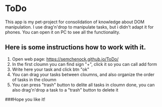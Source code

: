 # ToDo
This app is my pet-project for consolidation of knowledge about DOM manipulation.
I use drag'n'drop to manipulate tasks, but i didn't adapt it for phones. You can open it on PC to see all the functionality.

## Here is some instructions how to work with it.
1. Open web page: https://semchenock.github.io/ToDo/
2. In the first cloumn you can find sign "+", click it so you can call add form
3. Write here your task and click btn "ok"
4. You can drag your tasks between cloumns, and also organize the order of tasks in the cloumn
5. You can press "trash" button to delite all tasks in cloumn done, you can also drag'n'drop a task to a "trash" button to delete it

###Hope you like it!
